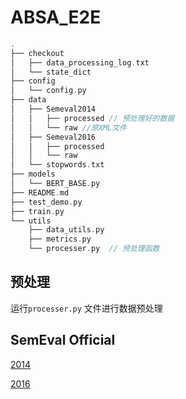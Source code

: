 # ABSA_E2E

```c
.
├── checkout
│   ├── data_processing_log.txt
│   └── state_dict
├── config
│   └── config.py
├── data
│   ├── Semeval2014
│   │   ├── processed // 预处理好的数据
│   │   └── raw //原XML文件
│   ├── Semeval2016
│   │   ├── processed
│   │   └── raw
│   └── stopwords.txt
├── models
│   └── BERT_BASE.py
├── README.md
├── test_demo.py
├── train.py
└── utils
    ├── data_utils.py  
    ├── metrics.py 
    └── processer.py  // 预处理函数

```

## 预处理

运行`processer.py` 文件进行数据预处理 

## SemEval Official

[2014](https://alt.qcri.org/semeval2016/task5/index.php?id=data-and-tools)

[2016](https://alt.qcri.org/semeval2014/task4/index.php?id=data-and-tools)

